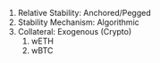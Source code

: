 1. Relative Stability: Anchored/Pegged
2. Stability Mechanism: Algorithmic 
3. Collateral: Exogenous (Crypto)
   1. wETH
   2. wBTC